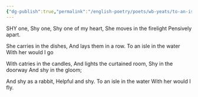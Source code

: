 ```yaml
---
{"dg-publish":true,"permalink":"/english-poetry/poets/wb-yeats/to-an-isle-in-the-water/"}
---
```




SHY one, Shy one,
Shy one of my heart,
She moves in the firelight
Pensively apart.

She carries in the dishes,
And lays them in a row.
To an isle in the water
With her would I go

With catries in the candles,
And lights the curtained room,
Shy in the doorway
And shy in the gloom;

And shy as a rabbit,
Helpful and shy.
To an isle in the water
With her would I fly.